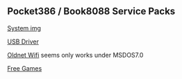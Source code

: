 Pocket386 / Book8088 Service Packs
--
[System img](http://123.157.198.70:8090/dos/p386.7z)

[USB Driver](https://github.com/FreddyVRetro/CH375-USB-DRIVER/tree/main)

[Oldnet Wifi](https://github.com/TheOldNet/theoldnet-wifi-firmware-binaries?tab=readme-ov-file) seems only works under MSDOS7.0

[Free Games](http://123.157.198.70:8090/dos/PCDosMini_v1.zip)


